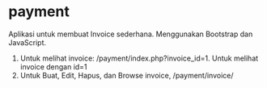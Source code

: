 # payment
Aplikasi untuk membuat Invoice sederhana. Menggunakan Bootstrap dan JavaScript.
1. Untuk melihat invoice: /payment/index.php?invoice_id=1. Untuk melihat invoice dengan id=1
2. Untuk Buat, Edit, Hapus, dan Browse invoice, /payment/invoice/ 
